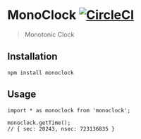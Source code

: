 # MonoClock [![CircleCI](https://circleci.com/gh/srijs/node-monoclock.svg?style=svg)](https://circleci.com/gh/srijs/node-monoclock)

> Monotonic Clock

## Installation

```
npm install monoclock
```

## Usage

```
import * as monoclock from 'monoclock';

monoclock.getTime();
// { sec: 20243, nsec: 723136835 }
```
